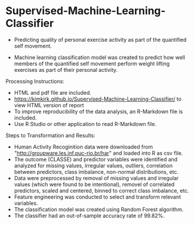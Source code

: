 # Supervised-Machine-Learning-Classifier

- Predicting quality of personal exercise activity as part of the quantified self movement.

- Machine learning classification model was created to predict how well members of the quantified self movement perform weight lifting exercises as part of their personal activity.


Processing Instructions:
- HTML and pdf file are included.
- https://kimkirk.github.io/Supervised-Machine-Learning-Classifier/ to view HTML version of report
- To improve reproducibility of the data analysis, an R-Markdown file is included. 
- Use R Studio or other application to read R-Markdown file.

Steps to Transformation and Results:
- Human Activity Recoginition data were downloaded from "http://groupware.les.inf.puc-rio.br/har" and loaded into R as csv file.
- The outcome (CLASSE) and predictor variables were identified and analyzed for missing values, irregular values, outliers, correlation between predictors, class imbalance, non-normal distributions, etc.
- Data were preprocessed by removal of missing values and irregular values (which were found to be intentional), removel of correlated predictors, scaled and centered, binned to correct class imbalance, etc.
- Feature engineering was conducted to select and transform relevant variables.
- The classification model was created using Random Forest algorithm.
- The classifier had an out-of-sample accuracy rate of 99.82%.
